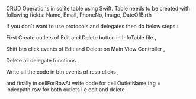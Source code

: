 CRUD Operations in sqlite table using Swift.
Table needs to be created with following fields:
Name, Email, PhoneNo, Image, DateOfBirth



If you don`t want to use protocols and delegates then do below steps :

First Create outlets of Edit and Delete button in InfoTable file ,

Shift btn click events of Edit and Delete on Main View Controller ,

Delete all delegate functions ,

Write all the code in btn events of resp clicks ,

and finally in cellForRowAt write code for cell.OutletName.tag = indexpath.row for both outlets i.e edit and delete
